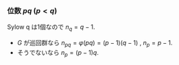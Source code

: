 ### 位数 $pq$ $(p < q)$
Sylow q は1個なので $n_q=q-1$.  
- $G$ が巡回群なら $n_{pq}=\varphi(pq)=(p-1)(q-1)$ , $n_p=p-1$.
- そうでないなら $n_p=(p-1)q$.
